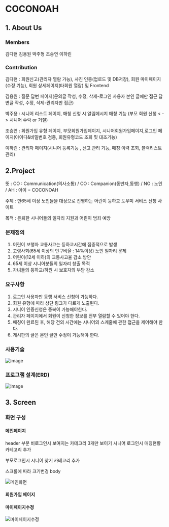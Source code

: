 # COCONOAH
## 1. About Us
### Members
김다현 김용원 박주형 조승연 이하린

### Contribution
김다현 : 회원신고(관리자 열람 가능), 사진 인증(업로드 및 DB저장),
회원 마이페이지 (수정 기능), 회원 상세페이지(타회원 열람) 및 Frontend

김용원 : 질문 답변 페이지(문의글 작성, 수정, 삭제-로그인 사용자 본인 글에만 접근
답변글 작성, 수정, 삭제-관리자만 접근)

박주용 : 시니어 리스트 페이지, 매칭 신청 시 알림메시지
매칭 기능 (부모 회원 신청 < - > 시니어 수락 or 거절)

조승연 : 회원가입 유형 페이지, 부모회원가입페이지, 시니어회원가입페이지,로그인 페이지(아이디&비밀번호 검증, 회원유형코드 조회 및 대조기능)

이하린 : 관리자 페이지(시니어 등록기능 , 신고 관리 기능, 매칭 이력 조회, 블랙리스트 관리)

## 2.Project
뜻 : CO : Communication(의사소통) / CO : Companion(동반자,동행) / NO : 노인 / AH : 아이 = COCONOAH

주제 : 만65세 이상 노인들을 대상으로 진행하는 어린이 등하교 도우미 서비스 신청 사이트

목적 : 은퇴한 시니어들의 일자리 지원과      어린이 범죄 예방

### 문제정의

1) 어린이 보행자 교통사고는 등하교시간에 집중적으로 발생
2) 고령사회(65세 이상의 인구비율 : 14%이상) 노인 일자리 문제
3) 어린이(12세 이하)의 교통사고율 감소 방안
4) 65세 이상 시니어분들의 일자리 창출 목적
5) 자녀들의 등하교/하원 시 보호자의 부담 감소

### 요구사항

1) 로그인 사용자만 동행 서비스 신청이 가능하다.
2) 회원 유형에 따라 상단 링크가 다르게 노출된다.
3) 시니어 인증신청은 중복이 가능해야한다.
4) 관리자 페이지에서 회원이 신청한 정보를 전부 열람할 수 있어야 한다.
5) 매칭이 완료된 후, 해당 건의 시간에는 시니어의 스케줄에 관한 접근을 제어해야 한다.
6) 게시판의 글은 본인 글만 수정이 가능해야 한다.

### 사용기술
![image](https://github.com/KimDaH1/3thfullstack/assets/129045969/d14b80c0-4ab3-4691-ba8b-9c56a212ca06)

### 프로그램 설계(ERD)

![image](https://github.com/KimDaH1/3thfullstack/assets/129045969/21709512-94cb-48d1-b2f5-45316066b3a9)


## 3. Screen
### 화면 구성

#### 메인페이지

header 부분 비로그인시 보여지는 카테고리 3개만 보이기 시니어 로그인시 매칭현황 카테고리 추가

부모로그인시 시니어 찾기 카테고리 추가

스크롤에 따라 크기번경 body

![메인화면](https://github.com/KimDaH1/3thfullstack/assets/129045969/9ab40265-e69f-42f8-9e68-6000934180eb)


#### 회원가입 페이지


#### 마이페이지수정
![마이페이지수정](https://github.com/KimDaH1/3thfullstack/assets/129045969/3667d423-aae6-4c3f-89f2-d2c40579f1d8)
